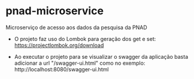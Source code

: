 # pnad-microservice

Microserviço de acesso aos dados da pesquisa da PNAD

- O projeto faz uso do Lombok para geração dos get e set:
https://projectlombok.org/download

- Ao executar o projeto para se visualizar o swagger da aplicação basta adicionar a url "/swagger-ui.html" como no exemplo:
http://localhost:8080/swagger-ui.html 